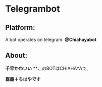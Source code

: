 # Telegrambot
 ## **Platform:**
A bot operates on telegram. **@Chiahayabot**

 ## **About:**
**千早かわいい**
**このBOTはCHIAHAYAで,  

**嘉義＋ちはやです**
